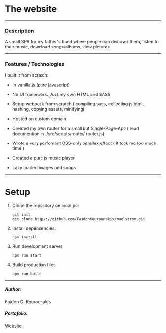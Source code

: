 # The website

****

### Description
A small SPA for my father's band where people can discover them, listen to their music, download songs/albums, view pictures.

****

### Features / Technologies
I built it from scratch: 
- In vanilla.js (pure javascript)

- No UI framework. Just my own HTML and SASS

- Setup webpack from scratch ( compiling sass, collecting js html, hashing, copying assets, minifying) 

- Hosted on custom domain

- Created my own router for a small but Single-Page-App ( read documention in ./src/scripts/router/
router.js)

- Wrote a very perfomant CSS-only parallax effect ( it took me too much time ) 

- Created a pure js music player

- Lazy loaded images and songs

**** 

# Setup

1. Clone the repository on local pc:
    ```git
    git init
    git clone https://github.com/FaidonKourounakis/maelstrom.git
    ```
2. Install dependencies: 
    ```npm 
    npm install
    ```
3. Run development server
    ```npm
    npm run start
    ```
4. Build production files
    ```npm 
    npm run build
    ```

****

##### Author: 
Faidon C. Kourounakis
##### Portofolio: 
[Website](www.faidon.kourounakis.com)

